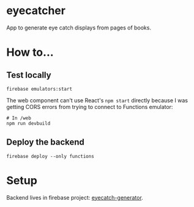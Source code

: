# eyecatcher

App to generate eye catch displays from pages of books.

# How to...

## Test locally

```
firebase emulators:start
```

The web component can't use React's `npm start` directly because I was getting CORS errors from trying to connect to Functions emulator:

```
# In /web
npm run devbuild
```

## Deploy the backend

```
firebase deploy --only functions
```

# Setup

Backend lives in firebase project: [eyecatch-generator](https://console.firebase.google.com/project/eyecatch-generator/overview).

